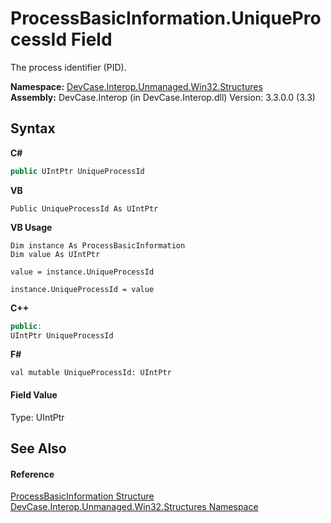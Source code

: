 # ProcessBasicInformation.UniqueProcessId Field
 

The process identifier (PID).

**Namespace:**&nbsp;<a href="N_DevCase_Interop_Unmanaged_Win32_Structures">DevCase.Interop.Unmanaged.Win32.Structures</a><br />**Assembly:**&nbsp;DevCase.Interop (in DevCase.Interop.dll) Version: 3.3.0.0 (3.3)

## Syntax

**C#**<br />
``` C#
public UIntPtr UniqueProcessId
```

**VB**<br />
``` VB
Public UniqueProcessId As UIntPtr
```

**VB Usage**<br />
``` VB Usage
Dim instance As ProcessBasicInformation
Dim value As UIntPtr

value = instance.UniqueProcessId

instance.UniqueProcessId = value
```

**C++**<br />
``` C++
public:
UIntPtr UniqueProcessId
```

**F#**<br />
``` F#
val mutable UniqueProcessId: UIntPtr
```


#### Field Value
Type: UIntPtr

## See Also


#### Reference
<a href="T_DevCase_Interop_Unmanaged_Win32_Structures_ProcessBasicInformation">ProcessBasicInformation Structure</a><br /><a href="N_DevCase_Interop_Unmanaged_Win32_Structures">DevCase.Interop.Unmanaged.Win32.Structures Namespace</a><br />